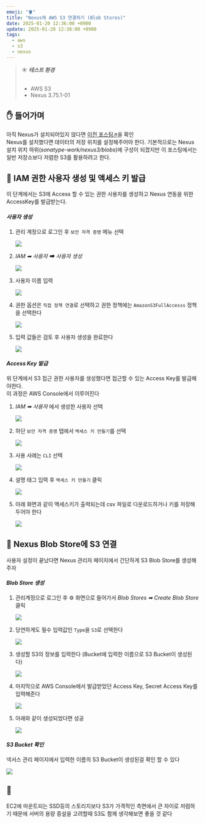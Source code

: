 ```yaml
---
emoji: "🪣"
title: "Nexus에 AWS S3 연결하기 (Blob Stores)"
date: 2025-01-20 12:36:00 +0900
update: 2025-01-20 12:36:00 +0900
tags:
  - aws
  - s3
  - nexus
---
```


> ☀️ ***테스트 환경***
> <br/><br/>
> - AWS S3
> - Nexus 3.75.1-01

## ✋ 들어가며
아직 Nexus가 설치되어있지 않다면 [이전 포스팅↗](/linux-swap-memory)을 확인 <br/>
Nexus를 설치했다면 데이터의 저장 위치를 설정해주어야 한다. 기본적으로는 Nexus 설치 위치 하위(*sonatype-work/nexus3/blobs*)에 구성이 되겠지만 이 포스팅에서는 일반 저장소보다 저렴한 S3를 활용하려고 한다.


## 🔑 IAM 권한 사용자 생성 및 액세스 키 발급

이 단계에서는 S3에 Access 할 수 있는 권한 사용자를 생성하고 Nexus 연동을 위한 AccessKey를 발급받는다.

#### ***사용자 생성***

1. 관리 계정으로 로그인 후 `보안 자격 증명` 메뉴 선택

   ![](images/20250106_134503.png)

2. *IAM ➡ 사용자 ➡ 사용자 생성*

   ![](images/20250106_134635.png)

3. 사용자 이름 입력

   ![](images/20250106_134730.png)

4. 권한 옵션은 `직접 정책 연결`로 선택하고 권한 정책에는 `AmazonS3FullAccesss` 정책을 선택한다

   ![](images/20250106_134851.png)

5. 입력 값들은 검토 후 사용자 생성을 완료한다

   ![](images/20250106_134919.png)

#### ***Access Key 발급***
위 단계에서 S3 접근 권한 사용자를 생성했다면 접근할 수 있는 Access Key를 발급해야한다. <br/>
이 과정은 AWS Console에서 이루어진다

1. *IAM ➡ 사용자* 에서 생성한 사용자 선택

   ![](images/20250106_134953.png)
2. 하단 `보안 자격 증명` 탭에서 `액세스 키 만들기`를 선택

   ![](images/20250106_135045.png)
3. 사용 사례는 `CLI` 선택

   ![](images/20250106_135151.png)
4. 설명 태그 입력 후 `액세스 키 만들기` 클릭

   ![](images/20250106_135456.png)
5. 아래 화면과 같이 액세스키가 출력되는데 csv 파일로 다운로드하거나 키를 저장해두어야 한다

   ![](images/20250106_135557.png)


## 🔗 Nexus Blob Store에 S3 연결
사용자 설정이 끝났다면 Nexus 관리자 페이지에서 간단하게 S3 Blob Store를 생성해주자

#### ***Blob Store 생성***

1. 관리계정으로 로그인 후 ⚙️ 화면으로 들어가서 *Blob Stores ➡ Create Blob Store* 클릭

   ![](images/20250106_133114.png)
2. 당연하게도 필수 입력값인 `Type`을 `S3`로 선택한다

   ![](images/20250106_135703.png)
3. 생성할 S3의 정보를 입력한다 (Bucket에 입력한 이름으로 S3 Bucket이 생성된다)

   ![](images/20250106_135744.png)
4. 마지막으로 AWS Console에서 발급받았던 Access Key, Secret Access Key를 입력해준다

   ![](images/20250106_135814.png)
5. 아래와 같이 생성되었다면 성공

   ![](images/20250106_135853.png)

#### ***S3 Bucket 확인***
넥서스 관리 페이지에서 입력한 이름의 S3 Bucket이 생성된걸 확인 할 수 있다

   ![](images/20250106_140015.png)

## 👋
EC2에 마운트되는 SSD등의 스토리지보다 S3가 가격적인 측면에서 큰 차이로 저렴하기 때문에
서버의 용량 증설을 고려할때 S3도 함께 생각해보면 좋을 것 같다
